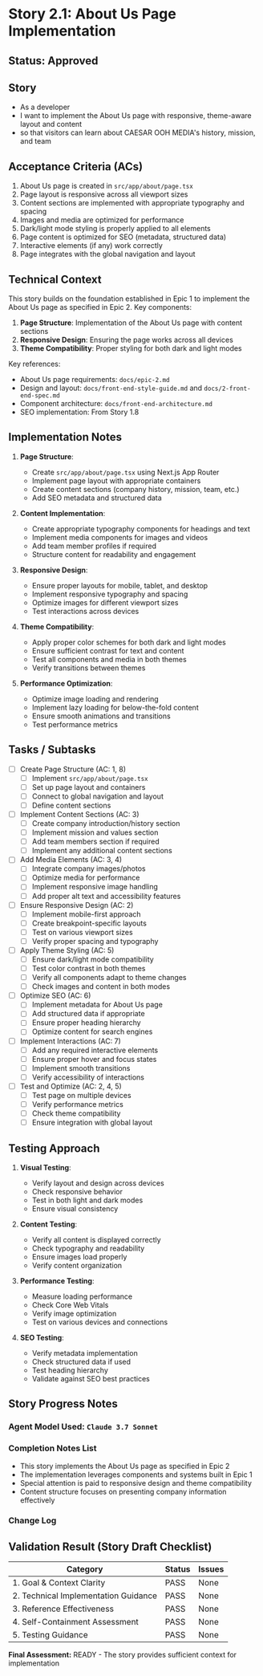 # Story 2.1: About Us Page Implementation

## Status: Approved

## Story

- As a developer
- I want to implement the About Us page with responsive, theme-aware layout and content
- so that visitors can learn about CAESAR OOH MEDIA's history, mission, and team

## Acceptance Criteria (ACs)

1. About Us page is created in `src/app/about/page.tsx`
2. Page layout is responsive across all viewport sizes
3. Content sections are implemented with appropriate typography and spacing
4. Images and media are optimized for performance
5. Dark/light mode styling is properly applied to all elements
6. Page content is optimized for SEO (metadata, structured data)
7. Interactive elements (if any) work correctly
8. Page integrates with the global navigation and layout

## Technical Context

This story builds on the foundation established in Epic 1 to implement the About Us page as specified in Epic 2. Key components:

1. **Page Structure**: Implementation of the About Us page with content sections
2. **Responsive Design**: Ensuring the page works across all devices
3. **Theme Compatibility**: Proper styling for both dark and light modes

Key references:
- About Us page requirements: `docs/epic-2.md`
- Design and layout: `docs/front-end-style-guide.md` and `docs/2-front-end-spec.md`
- Component architecture: `docs/front-end-architecture.md`
- SEO implementation: From Story 1.8

## Implementation Notes

1. **Page Structure**:
   - Create `src/app/about/page.tsx` using Next.js App Router
   - Implement page layout with appropriate containers
   - Create content sections (company history, mission, team, etc.)
   - Add SEO metadata and structured data

2. **Content Implementation**:
   - Create appropriate typography components for headings and text
   - Implement media components for images and videos
   - Add team member profiles if required
   - Structure content for readability and engagement

3. **Responsive Design**:
   - Ensure proper layouts for mobile, tablet, and desktop
   - Implement responsive typography and spacing
   - Optimize images for different viewport sizes
   - Test interactions across devices

4. **Theme Compatibility**:
   - Apply proper color schemes for both dark and light modes
   - Ensure sufficient contrast for text and content
   - Test all components and media in both themes
   - Verify transitions between themes

5. **Performance Optimization**:
   - Optimize image loading and rendering
   - Implement lazy loading for below-the-fold content
   - Ensure smooth animations and transitions
   - Test performance metrics

## Tasks / Subtasks

- [ ] Create Page Structure (AC: 1, 8)
  - [ ] Implement `src/app/about/page.tsx`
  - [ ] Set up page layout and containers
  - [ ] Connect to global navigation and layout
  - [ ] Define content sections

- [ ] Implement Content Sections (AC: 3)
  - [ ] Create company introduction/history section
  - [ ] Implement mission and values section
  - [ ] Add team members section if required
  - [ ] Implement any additional content sections

- [ ] Add Media Elements (AC: 3, 4)
  - [ ] Integrate company images/photos
  - [ ] Optimize media for performance
  - [ ] Implement responsive image handling
  - [ ] Add proper alt text and accessibility features

- [ ] Ensure Responsive Design (AC: 2)
  - [ ] Implement mobile-first approach
  - [ ] Create breakpoint-specific layouts
  - [ ] Test on various viewport sizes
  - [ ] Verify proper spacing and typography

- [ ] Apply Theme Styling (AC: 5)
  - [ ] Ensure dark/light mode compatibility
  - [ ] Test color contrast in both themes
  - [ ] Verify all components adapt to theme changes
  - [ ] Check images and content in both modes

- [ ] Optimize SEO (AC: 6)
  - [ ] Implement metadata for About Us page
  - [ ] Add structured data if appropriate
  - [ ] Ensure proper heading hierarchy
  - [ ] Optimize content for search engines

- [ ] Implement Interactions (AC: 7)
  - [ ] Add any required interactive elements
  - [ ] Ensure proper hover and focus states
  - [ ] Implement smooth transitions
  - [ ] Verify accessibility of interactions

- [ ] Test and Optimize (AC: 2, 4, 5)
  - [ ] Test page on multiple devices
  - [ ] Verify performance metrics
  - [ ] Check theme compatibility
  - [ ] Ensure integration with global layout

## Testing Approach

1. **Visual Testing**:
   - Verify layout and design across devices
   - Check responsive behavior
   - Test in both light and dark modes
   - Ensure visual consistency

2. **Content Testing**:
   - Verify all content is displayed correctly
   - Check typography and readability
   - Ensure images load properly
   - Verify content organization

3. **Performance Testing**:
   - Measure loading performance
   - Check Core Web Vitals
   - Verify image optimization
   - Test on various devices and connections

4. **SEO Testing**:
   - Verify metadata implementation
   - Check structured data if used
   - Test heading hierarchy
   - Validate against SEO best practices

## Story Progress Notes

### Agent Model Used: `Claude 3.7 Sonnet`

### Completion Notes List

- This story implements the About Us page as specified in Epic 2
- The implementation leverages components and systems built in Epic 1
- Special attention is paid to responsive design and theme compatibility
- Content structure focuses on presenting company information effectively

### Change Log

## Validation Result (Story Draft Checklist)

| Category                             | Status | Issues |
| ------------------------------------ | ------ | ------ |
| 1. Goal & Context Clarity            | PASS   | None   |
| 2. Technical Implementation Guidance | PASS   | None   |
| 3. Reference Effectiveness           | PASS   | None   |
| 4. Self-Containment Assessment       | PASS   | None   |
| 5. Testing Guidance                  | PASS   | None   |

**Final Assessment:** READY - The story provides sufficient context for implementation 